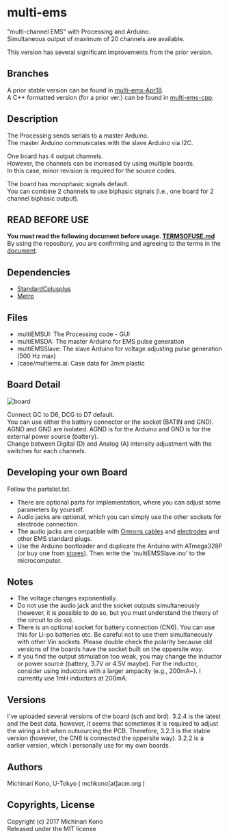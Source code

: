 # multi-ems

"multi-channel EMS" with Processing and Arduino.  
Simultaneous output of maximum of 20 channels are available.  
  
This version has several significant improvements from the prior version.  
  

## Branches  
  
A prior stable version can be found in [multi-ems-Apr18](https://github.com/rkmtlab/multi-ems/tree/multi-ems-Apr18).  
A C++ formatted version (for a prior ver.) can be found in [multi-ems-cpp](https://github.com/rkmtlab/multi-ems/tree/multi-ems-cpp).  

  
## Description

The Processing sends serials to a master Arduino.  
The master Arduino communicates with the slave Arduino via I2C.
  
One board has 4 output channels.  
However, the channels can be increased by using multiple boards.  
In this case, minor revision is required for the source codes.  
       
The board has monophasic signals default.  
You can combine 2 channels to use biphasic signals (i.e., one board for 2 channel biphasic output).  
  
    
## READ BEFORE USE

**You must read the following document before usage. [TERMSOFUSE.md](https://github.com/rkmtlab/multi-ems/blob/multi-ems-3.1.1/TERMSOFUSE.md)**  
By using the repository, you are confirming and agreeing to the terms in the [document](https://github.com/rkmtlab/multi-ems/blob/multi-ems-3.1.1/TERMSOFUSE.md).  



## Dependencies

- [StandardCplusplus](https://github.com/maniacbug/StandardCplusplus)
- [Metro](https://github.com/thomasfredericks/Metro-Arduino-Wiring)   


## Files
  
- multiEMSUI: The Processing code - GUI
- multiEMSDA: The master Arduino for EMS pulse generation
- multiEMSSlave: The slave Arduino for voltage adjusting pulse generation (500 Hz max)  
- /case/multiems.ai: Case data for 3mm plastic  
  


## Board Detail

![board](https://github.com/rkmtlab/multi-ems/blob/multi-ems-3.2.2/images/board.jpg)  
  
Connect GC to D6, DCG to D7 default.  
You can use either the battery connector or the socket (BATIN and GND).  
AGND and GND are isolated. AGND is for the Arduino and GND is for the external power source (battery).  
Change between Digital (D) and Analog (A) intensity adjustment with the switches for each channels.  



## Developing your own Board

Follow the partslist.txt.  
- There are optional parts for implementation, where you can adjust some parameters by yourself.  
- Audio jacks are optional, which you can simply use the other sockets for electrode connection.  
- The audio jacks are compatible with [Omrons cables](https://store.healthcare.omron.co.jp/item/HV_CODE_K.html) and [electrodes](https://store.healthcare.omron.co.jp/item/HV_LLPAD_3P.html) and other EMS standard plugs.  
- Use the Arduino bootloader and duplicate the Arduino with ATmega328P (or buy one from [stores](https://www.switch-science.com/catalog/663/)). Then write the 'multiEMSSlave.ino' to the microcomputer.  
  

## Notes  
  
- The voltage changes exponentially.  
- Do not use the audio jack and the socket outputs simultaneously (however, it is possible to do so, but you must understand the theory of the circuit to do so).   
- There is an optional socket for battery connection (CN6). You can use this for Li-po batteries etc. Be careful not to use them simultaneously with other Vin sockets. Please double check the polarity because old versions of the boards have the socket built on the oppersite way.
- If you find the output stimulation too weak, you may change the inductor or power source (battery, 3.7V or 4.5V maybe). For the inductor, consider using inductors with a larger ampacity (e.g., 200mA~). I currently use 1mH inductors at 200mA.


## Versions  
I've uploaded several versions of the board (sch and brd). 3.2.4 is the latest and the best data, however, it seems that sometimes it is required to adjust the wiring a bit when outsourcing the PCB. Therefore, 3.2.3 is the stable version (however, the CN6 is connected the oppersite way). 3.2.2 is a earlier version, which I personally use for my own boards.  

## Authors

Michinari Kono, U-Tokyo ( mchkono[at]acm.org )

  

## Copyrights, License      
  
Copyright (c) 2017 Michinari Kono  
Released under the MIT license  
